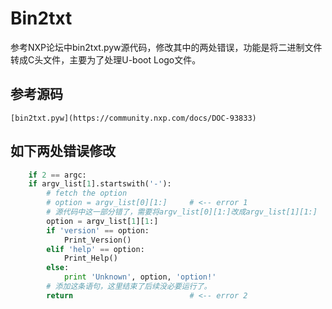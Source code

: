 # Bin2txt
参考NXP论坛中bin2txt.pyw源代码，修改其中的两处错误，功能是将二进制文件转成C头文件，主要为了处理U-boot Logo文件。

## 参考源码
    [bin2txt.pyw](https://community.nxp.com/docs/DOC-93833)

## 如下两处错误修改

```Python
    if 2 == argc:
    if argv_list[1].startswith('-'):
        # fetch the option
        # option = argv_list[0][1:]     # <-- error 1
        # 源代码中这一部分错了，需要将argv_list[0][1:]改成argv_list[1][1:]
        option = argv_list[1][1:]
        if 'version' == option:
            Print_Version()
        elif 'help' == option:
            Print_Help()
        else:
            print 'Unknown', option, 'option!'
        # 添加这条语句，这里结束了后续没必要运行了。
        return                          # <-- error 2
```
